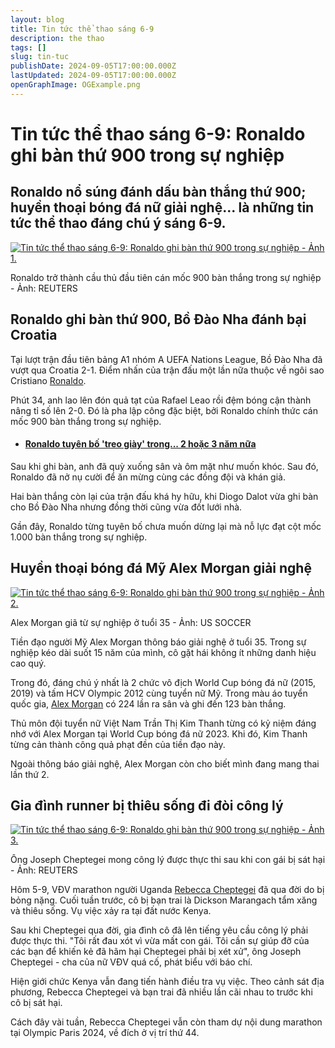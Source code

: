 ```yaml
---
layout: blog
title: Tin tức thể thao sáng 6-9
description: the thao
tags: []
slug: tin-tuc
publishDate: 2024-09-05T17:00:00.000Z
lastUpdated: 2024-09-05T17:00:00.000Z
openGraphImage: OGExample.png
---
```

<!--StartFragment-->

# Tin tức thể thao sáng 6-9: Ronaldo ghi bàn thứ 900 trong sự nghiệp

## Ronaldo nổ súng đánh dấu bàn thắng thứ 900; huyền thoại bóng đá nữ giải nghệ... là những tin tức thể thao đáng chú ý sáng 6-9.

[![Tin tức thể thao sáng 6-9: Ronaldo ghi bàn thứ 900 trong sự nghiệp - Ảnh 1.](https://cdn.tuoitre.vn/thumb_w/730/471584752817336320/2024/9/6/cristiano-ronaldo-bo-dao-nha-uefa-nations-league-1725571127595873247296.jpg)](https://cdn.tuoitre.vn/471584752817336320/2024/9/6/cristiano-ronaldo-bo-dao-nha-uefa-nations-league-1725571127595873247296.jpg)

Ronaldo trở thành cầu thủ đầu tiên cán mốc 900 bàn thắng trong sự nghiệp - Ảnh: REUTERS

## Ronaldo ghi bàn thứ 900, Bồ Đào Nha đánh bại Croatia

Tại lượt trận đầu tiên bảng A1 nhóm A UEFA Nations League, Bồ Đào Nha đã vượt qua Croatia 2-1. Điểm nhấn của trận đấu một lần nữa thuộc về ngôi sao Cristiano [Ronaldo](https://tuoitre.vn/ronaldo.html "Ronaldo").

Phút 34, anh lao lên đón quả tạt của Rafael Leao rồi đệm bóng cận thành nâng tỉ số lên 2-0. Đó là pha lập công đặc biệt, bởi Ronaldo chính thức cán mốc 900 bàn thắng trong sự nghiệp.

* #### [Ronaldo tuyên bố 'treo giày' trong... 2 hoặc 3 năm nữa](https://tuoitre.vn/ronaldo-tuyen-bo-treo-giay-trong-2-hoac-3-nam-nua-20240827211019907.htm)

Sau khi ghi bàn, anh đã quỳ xuống sân và ôm mặt như muốn khóc. Sau đó, Ronaldo đã nở nụ cười để ăn mừng cùng các đồng đội và khán giả.

Hai bàn thắng còn lại của trận đấu khá hy hữu, khi Diogo Dalot vừa ghi bàn cho Bồ Đào Nha nhưng đồng thời cũng vừa đốt lưới nhà.

Gần đây, Ronaldo từng tuyên bố chưa muốn dừng lại mà nỗ lực đạt cột mốc 1.000 bàn thắng trong sự nghiệp.

## Huyền thoại bóng đá Mỹ Alex Morgan giải nghệ

[![Tin tức thể thao sáng 6-9: Ronaldo ghi bàn thứ 900 trong sự nghiệp - Ảnh 2.](https://cdn.tuoitre.vn/thumb_w/730/471584752817336320/2024/9/6/alex-morgan-bong-da-nu-my--17255711275981543452994.jpg)](https://cdn.tuoitre.vn/471584752817336320/2024/9/6/alex-morgan-bong-da-nu-my--17255711275981543452994.jpg)

Alex Morgan giã từ sự nghiệp ở tuổi 35 - Ảnh: US SOCCER

Tiền đạo người Mỹ Alex Morgan thông báo giải nghệ ở tuổi 35. Trong sự nghiệp kéo dài suốt 15 năm của mình, cô gặt hái không ít những danh hiệu cao quý.

Trong đó, đáng chú ý nhất là 2 chức vô địch World Cup bóng đá nữ (2015, 2019) và tấm HCV Olympic 2012 cùng tuyển nữ Mỹ. Trong màu áo tuyển quốc gia, [Alex Morgan](https://tuoitre.vn/kim-thanh-toi-nghien-cuu-goc-sut-phat-den-cua-alex-morgan-tu-truoc-tran-20230722112801584.htm "Alex Morgan") có 224 lần ra sân và ghi đến 123 bàn thắng.

Thủ môn đội tuyển nữ Việt Nam Trần Thị Kim Thanh từng có kỷ niệm đáng nhớ với Alex Morgan tại World Cup bóng đá nữ 2023. Khi đó, Kim Thanh từng cản thành công quả phạt đền của tiền đạo này.

Ngoài thông báo giải nghệ, Alex Morgan còn cho biết mình đang mang thai lần thứ 2.

## Gia đình runner bị thiêu sống đi đòi công lý

[![Tin tức thể thao sáng 6-9: Ronaldo ghi bàn thứ 900 trong sự nghiệp - Ảnh 3.](https://cdn.tuoitre.vn/thumb_w/730/471584752817336320/2024/9/6/rebecca-cheptegei-17255711604121210836723.jpg)](https://cdn.tuoitre.vn/471584752817336320/2024/9/6/rebecca-cheptegei-17255711604121210836723.jpg)

Ông Joseph Cheptegei mong công lý được thực thi sau khi con gái bị sát hại - Ảnh: REUTERS

Hôm 5-9, VĐV marathon người Uganda [Rebecca Cheptegei](https://tuoitre.vn/vdv-du-olympic-2024-qua-doi-sau-khi-bi-ban-trai-cu-thieu-song-20240905174414481.htm "Rebecca Cheptegei") đã qua đời do bị bỏng nặng. Cuối tuần trước, cô bị bạn trai là Dickson Marangach tẩm xăng và thiêu sống. Vụ việc xảy ra tại đất nước Kenya.

Sau khi Cheptegei qua đời, gia đình cô đã lên tiếng yêu cầu công lý phải được thực thi. "Tôi rất đau xót vì vừa mất con gái. Tôi cần sự giúp đỡ của các bạn để khiến kẻ đã hãm hại Cheptegei phải bị xét xử", ông Joseph Cheptegei - cha của nữ VĐV quá cố, phát biểu với báo chí.

Hiện giới chức Kenya vẫn đang tiến hành điều tra vụ việc. Theo cảnh sát địa phương, Rebecca Cheptegei và bạn trai đã nhiều lần cãi nhau to trước khi cô bị sát hại.

Cách đây vài tuần, Rebecca Cheptegei vẫn còn tham dự nội dung marathon tại Olympic Paris 2024, về đích ở vị trí thứ 44.

<!--EndFragment-->